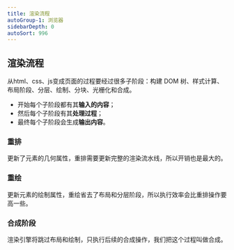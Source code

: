 ```yaml
---
title: 渲染流程
autoGroup-1: 浏览器
sidebarDepth: 0
autoSort: 996
---
```


## 渲染流程
从html、css、js变成页面的过程要经过很多子阶段：构建 DOM 树、样式计算、布局阶段、分层、绘制、分块、光栅化和合成。  

- 开始每个子阶段都有其**输入的内容**；
- 然后每个子阶段有其**处理过程**；
- 最终每个子阶段会生成**输出内容**。

### 重排
更新了元素的几何属性，重排需要更新完整的渲染流水线，所以开销也是最大的。   

### 重绘
更新元素的绘制属性，重绘省去了布局和分层阶段，所以执行效率会比重排操作要高一些。  

### 合成阶段
渲染引擎将跳过布局和绘制，只执行后续的合成操作，我们把这个过程叫做合成。  


